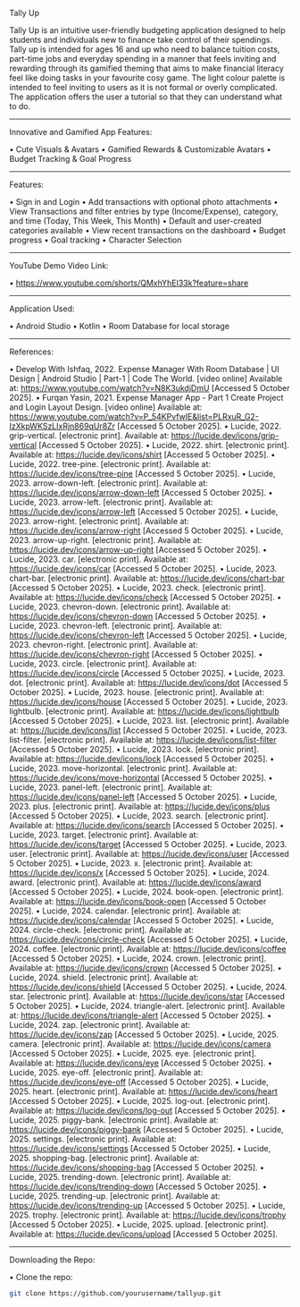 Tally Up

Tally Up is an intuitive user-friendly budgeting application designed to help students and individuals new to finance take control of their spendings. Tally up is intended for ages 16 and up who need to balance tuition costs, part-time jobs and everyday spending in a manner that feels inviting and rewarding through its gamified theming that aims to make financial literacy feel like doing tasks in your favourite cosy game. The light colour palette is intended to feel inviting to users as it is not formal or overly complicated. The application offers the user a tutorial so that they can understand what to do.

---

Innovative and Gamified App Features:

• Cute Visuals & Avatars
• Gamified Rewards & Customizable Avatars
• Budget Tracking & Goal Progress

---

Features:

• Sign in and Login
• Add transactions with optional photo attachments
• View Transactions and filter entries by type (Income/Expense), category, and time (Today, This Week, This Month)
• Default and user-created categories available
• View recent transactions on the dashboard
• Budget progress
• Goal tracking
• Character Selection

---

YouTube Demo Video Link:

• https://www.youtube.com/shorts/QMxhYhEI33k?feature=share

---

Application Used:

• Android Studio
	• Kotlin
	• Room Database for local storage

---

References:

•	Develop With Ishfaq, 2022. Expense Manager With Room Database | UI Design | Android Studio | Part-1 | Code The World. [video online] Available at: https://www.youtube.com/watch?v=N8K3ukdjDmU [Accessed 5 October 2025].
•	Furqan Yasin, 2021. Expense Manager App - Part 1 Create Project and Login Layout Design. [video online] Available at: https://www.youtube.com/watch?v=P_54KPvfwIE&list=PLRxuR_G2-IzXkpWKSzLIxRjn869qUr8Zr [Accessed 5 October 2025].
•	Lucide, 2022. grip-vertical. [electronic print]. Available at: https://lucide.dev/icons/grip-vertical [Accessed 5 October 2025].
•	Lucide, 2022. shirt. [electronic print]. Available at: https://lucide.dev/icons/shirt [Accessed 5 October 2025].
•	Lucide, 2022. tree-pine. [electronic print]. Available at: https://lucide.dev/icons/tree-pine [Accessed 5 October 2025].
•	Lucide, 2023. arrow-down-left. [electronic print]. Available at: https://lucide.dev/icons/arrow-down-left [Accessed 5 October 2025].
•	Lucide, 2023. arrow-left. [electronic print]. Available at: https://lucide.dev/icons/arrow-left [Accessed 5 October 2025].
•	Lucide, 2023. arrow-right. [electronic print]. Available at: https://lucide.dev/icons/arrow-right [Accessed 5 October 2025].
•	Lucide, 2023. arrow-up-right. [electronic print]. Available at: https://lucide.dev/icons/arrow-up-right [Accessed 5 October 2025].
•	Lucide, 2023. car. [electronic print]. Available at: https://lucide.dev/icons/car [Accessed 5 October 2025].
•	Lucide, 2023. chart-bar. [electronic print]. Available at: https://lucide.dev/icons/chart-bar [Accessed 5 October 2025].
•	Lucide, 2023. check. [electronic print]. Available at: https://lucide.dev/icons/check [Accessed 5 October 2025].
•	Lucide, 2023. chevron-down. [electronic print]. Available at: https://lucide.dev/icons/chevron-down [Accessed 5 October 2025].
•	Lucide, 2023. chevron-left. [electronic print]. Available at: https://lucide.dev/icons/chevron-left [Accessed 5 October 2025].
•	Lucide, 2023. chevron-right. [electronic print]. Available at: https://lucide.dev/icons/chevron-right [Accessed 5 October 2025].
•	Lucide, 2023. circle. [electronic print]. Available at: https://lucide.dev/icons/circle [Accessed 5 October 2025].
•	Lucide, 2023. dot. [electronic print]. Available at: https://lucide.dev/icons/dot [Accessed 5 October 2025].
•	Lucide, 2023. house. [electronic print]. Available at: https://lucide.dev/icons/house [Accessed 5 October 2025].
•	Lucide, 2023. lightbulb. [electronic print]. Available at: https://lucide.dev/icons/lightbulb [Accessed 5 October 2025].
•	Lucide, 2023. list. [electronic print]. Available at: https://lucide.dev/icons/list [Accessed 5 October 2025].
•	Lucide, 2023. list-filter. [electronic print]. Available at: https://lucide.dev/icons/list-filter [Accessed 5 October 2025].
•	Lucide, 2023. lock. [electronic print]. Available at: https://lucide.dev/icons/lock [Accessed 5 October 2025].
•	Lucide, 2023. move-horizontal. [electronic print]. Available at: https://lucide.dev/icons/move-horizontal [Accessed 5 October 2025].
•	Lucide, 2023. panel-left. [electronic print]. Available at: https://lucide.dev/icons/panel-left [Accessed 5 October 2025].
•	Lucide, 2023. plus. [electronic print]. Available at: https://lucide.dev/icons/plus [Accessed 5 October 2025].
•	Lucide, 2023. search. [electronic print]. Available at: https://lucide.dev/icons/search [Accessed 5 October 2025].
•	Lucide, 2023. target. [electronic print]. Available at: https://lucide.dev/icons/target [Accessed 5 October 2025].
•	Lucide, 2023. user. [electronic print]. Available at: https://lucide.dev/icons/user [Accessed 5 October 2025].
•	Lucide, 2023. x. [electronic print]. Available at: https://lucide.dev/icons/x [Accessed 5 October 2025].
•	Lucide, 2024. award. [electronic print]. Available at: https://lucide.dev/icons/award [Accessed 5 October 2025].
•	Lucide, 2024. book-open. [electronic print]. Available at: https://lucide.dev/icons/book-open [Accessed 5 October 2025].
•	Lucide, 2024. calendar. [electronic print]. Available at: https://lucide.dev/icons/calendar [Accessed 5 October 2025].
•	Lucide, 2024. circle-check. [electronic print]. Available at: https://lucide.dev/icons/circle-check [Accessed 5 October 2025].
•	Lucide, 2024. coffee. [electronic print]. Available at: https://lucide.dev/icons/coffee [Accessed 5 October 2025].
•	Lucide, 2024. crown. [electronic print]. Available at: https://lucide.dev/icons/crown [Accessed 5 October 2025].
•	Lucide, 2024. shield. [electronic print]. Available at: https://lucide.dev/icons/shield [Accessed 5 October 2025].
•	Lucide, 2024. star. [electronic print]. Available at: https://lucide.dev/icons/star [Accessed 5 October 2025].
•	Lucide, 2024. triangle-alert. [electronic print]. Available at: https://lucide.dev/icons/triangle-alert [Accessed 5 October 2025].
•	Lucide, 2024. zap. [electronic print]. Available at: https://lucide.dev/icons/zap [Accessed 5 October 2025].
•	Lucide, 2025. camera. [electronic print]. Available at: https://lucide.dev/icons/camera [Accessed 5 October 2025].
•	Lucide, 2025. eye. [electronic print]. Available at: https://lucide.dev/icons/eye [Accessed 5 October 2025].
•	Lucide, 2025. eye-off. [electronic print]. Available at: https://lucide.dev/icons/eye-off [Accessed 5 October 2025].
•	Lucide, 2025. heart. [electronic print]. Available at: https://lucide.dev/icons/heart [Accessed 5 October 2025].
•	Lucide, 2025. log-out. [electronic print]. Available at: https://lucide.dev/icons/log-out [Accessed 5 October 2025].
•	Lucide, 2025. piggy-bank. [electronic print]. Available at: https://lucide.dev/icons/piggy-bank [Accessed 5 October 2025].
•	Lucide, 2025. settings. [electronic print]. Available at: https://lucide.dev/icons/settings [Accessed 5 October 2025].
•	Lucide, 2025. shopping-bag. [electronic print]. Available at: https://lucide.dev/icons/shopping-bag [Accessed 5 October 2025].
•	Lucide, 2025. trending-down. [electronic print]. Available at: https://lucide.dev/icons/trending-down [Accessed 5 October 2025].
•	Lucide, 2025. trending-up. [electronic print]. Available at: https://lucide.dev/icons/trending-up [Accessed 5 October 2025].
•	Lucide, 2025. trophy. [electronic print]. Available at: https://lucide.dev/icons/trophy [Accessed 5 October 2025].
•	Lucide, 2025. upload. [electronic print]. Available at: https://lucide.dev/icons/upload [Accessed 5 October 2025].

---

Downloading the Repo:

• Clone the repo:
   ```bash
   git clone https://github.com/yourusername/tallyup.git

